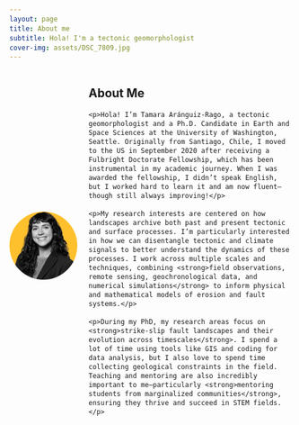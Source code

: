 ```yaml
---
layout: page
title: About me
subtitle: Hola! I'm a tectonic geomorphologist 
cover-img: assets/DSC_7809.jpg
---
```


<div style="display: flex; align-items: center; gap: 20px;">

  <div style="flex: 1;">
    <img src="/assets/img/yellow_back__400x400.png" alt="Tamara Aránguiz-Rago" style="border-radius: 50%; width: 200px;" />
  </div>

  <div style="flex: 3;">
    <h2>About Me</h2>

    <p>Hola! I’m Tamara Aránguiz-Rago, a tectonic geomorphologist and a Ph.D. Candidate in Earth and Space Sciences at the University of Washington, Seattle. Originally from Santiago, Chile, I moved to the US in September 2020 after receiving a Fulbright Doctorate Fellowship, which has been instrumental in my academic journey. When I was awarded the fellowship, I didn’t speak English, but I worked hard to learn it and am now fluent—though still always improving!</p>

    <p>My research interests are centered on how landscapes archive both past and present tectonic and surface processes. I’m particularly interested in how we can disentangle tectonic and climate signals to better understand the dynamics of these processes. I work across multiple scales and techniques, combining <strong>field observations, remote sensing, geochronological data, and numerical simulations</strong> to inform physical and mathematical models of erosion and fault systems.</p>

    <p>During my PhD, my research areas focus on <strong>strike-slip fault landscapes and their evolution across timescales</strong>. I spend a lot of time using tools like GIS and coding for data analysis, but I also love to spend time collecting geological constraints in the field. Teaching and mentoring are also incredibly important to me—particularly <strong>mentoring students from marginalized communities</strong>, ensuring they thrive and succeed in STEM fields.</p>
  </div>
</div>


